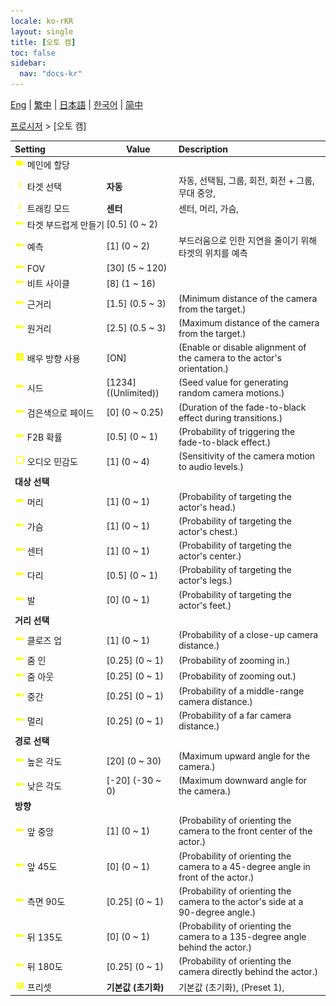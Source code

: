```yaml
---
locale: ko-rKR
layout: single
title: [오토 캠]
toc: false
sidebar:
  nav: "docs-kr"
---
```

[Eng](/dancexr/menu/2025.4/motion/auto_cam) | [繁中](/tw/dancexr/menu/2025.4/motion/auto_cam) | [日本語](/jp/dancexr/menu/2025.4/motion/auto_cam) | [한국어](/kr/dancexr/menu/2025.4/motion/auto_cam) | [简中](/zh/dancexr/menu/2025.4/motion/auto_cam)

[프로시저](../menu#프로시저) > [오토 캠]



| Setting | Value | Description |
| :--- | --- | :--- |
|<nobr> ![videocam icon](/images/icon/ic_videocam.png)  메인에 할당</nobr>|| 
|<nobr> ![chevron icon](/images/icon/ic_chevron.png)  타겟 선택</nobr>| **자동** | 자동, 선택됨, 그룹, 회전, 회전 + 그룹, 무대 중앙,  |
|<nobr> ![chevron icon](/images/icon/ic_chevron.png)  트래킹 모드</nobr>| **센터** | 센터, 머리, 가슴,  |
|<nobr> ![slider icon](/images/icon/ic_slider.png)  타겟 부드럽게 만들기</nobr>| [0.5] (0 ~ 2) | 
|<nobr> ![slider icon](/images/icon/ic_slider.png)  예측</nobr>| [1] (0 ~ 2) | 부드러움으로 인한 지연을 줄이기 위해 타겟의 위치를 예측
|<nobr> ![slider icon](/images/icon/ic_slider.png)  FOV</nobr>| [30] (5 ~ 120) | 
|<nobr> ![slider icon](/images/icon/ic_slider.png)  비트 사이클</nobr>| [8] (1 ~ 16) | 
|<nobr> ![slider icon](/images/icon/ic_slider.png)  근거리</nobr>| [1.5] (0.5 ~ 3) | (Minimum distance of the camera from the target.)
|<nobr> ![slider icon](/images/icon/ic_slider.png)  원거리</nobr>| [2.5] (0.5 ~ 3) | (Maximum distance of the camera from the target.)
|<nobr> ![check_on icon](/images/icon/ic_check_on.png)  배우 방향 사용</nobr>| [ON] | (Enable or disable alignment of the camera to the actor's orientation.)
|<nobr> ![slider icon](/images/icon/ic_slider.png)  시드</nobr>| [1234] ((Unlimited)) | (Seed value for generating random camera motions.)
|<nobr> ![slider icon](/images/icon/ic_slider.png)  검은색으로 페이드</nobr>| [0] (0 ~ 0.25) | (Duration of the fade-to-black effect during transitions.)
|<nobr> ![slider icon](/images/icon/ic_slider.png)  F2B 확률</nobr>| [0.5] (0 ~ 1) | (Probability of triggering the fade-to-black effect.)
|<nobr> ![check_off icon](/images/icon/ic_check_off.png)  오디오 민감도</nobr>| [1] (0 ~ 4) | (Sensitivity of the camera motion to audio levels.)
|<nobr> <b>대상 선택</b></nobr>|| 
|<nobr> ![slider icon](/images/icon/ic_slider.png)  머리</nobr>| [1] (0 ~ 1) | (Probability of targeting the actor's head.)
|<nobr> ![slider icon](/images/icon/ic_slider.png)  가슴</nobr>| [1] (0 ~ 1) | (Probability of targeting the actor's chest.)
|<nobr> ![slider icon](/images/icon/ic_slider.png)  센터</nobr>| [1] (0 ~ 1) | (Probability of targeting the actor's center.)
|<nobr> ![slider icon](/images/icon/ic_slider.png)  다리</nobr>| [0.5] (0 ~ 1) | (Probability of targeting the actor's legs.)
|<nobr> ![slider icon](/images/icon/ic_slider.png)  발</nobr>| [0] (0 ~ 1) | (Probability of targeting the actor's feet.)
|<nobr> <b>거리 선택</b></nobr>|| 
|<nobr> ![slider icon](/images/icon/ic_slider.png)  클로즈 업</nobr>| [1] (0 ~ 1) | (Probability of a close-up camera distance.)
|<nobr> ![slider icon](/images/icon/ic_slider.png)  줌 인</nobr>| [0.25] (0 ~ 1) | (Probability of zooming in.)
|<nobr> ![slider icon](/images/icon/ic_slider.png)  줌 아웃</nobr>| [0.25] (0 ~ 1) | (Probability of zooming out.)
|<nobr> ![slider icon](/images/icon/ic_slider.png)  중간</nobr>| [0.25] (0 ~ 1) | (Probability of a middle-range camera distance.)
|<nobr> ![slider icon](/images/icon/ic_slider.png)  멀리</nobr>| [0.25] (0 ~ 1) | (Probability of a far camera distance.)
|<nobr> <b>경로 선택</b></nobr>|| 
|<nobr> ![slider icon](/images/icon/ic_slider.png)  높은 각도</nobr>| [20] (0 ~ 30) | (Maximum upward angle for the camera.)
|<nobr> ![slider icon](/images/icon/ic_slider.png)  낮은 각도</nobr>| [-20] (-30 ~ 0) | (Maximum downward angle for the camera.)
|<nobr> <b>방향</b></nobr>|| 
|<nobr> ![slider icon](/images/icon/ic_slider.png)  앞 중앙</nobr>| [1] (0 ~ 1) | (Probability of orienting the camera to the front center of the actor.)
|<nobr> ![slider icon](/images/icon/ic_slider.png)  앞 45도</nobr>| [0] (0 ~ 1) | (Probability of orienting the camera to a 45-degree angle in front of the actor.)
|<nobr> ![slider icon](/images/icon/ic_slider.png)  측면 90도</nobr>| [0.25] (0 ~ 1) | (Probability of orienting the camera to the actor's side at a 90-degree angle.)
|<nobr> ![slider icon](/images/icon/ic_slider.png)  뒤 135도</nobr>| [0] (0 ~ 1) | (Probability of orienting the camera to a 135-degree angle behind the actor.)
|<nobr> ![slider icon](/images/icon/ic_slider.png)  뒤 180도</nobr>| [0.25] (0 ~ 1) | (Probability of orienting the camera directly behind the actor.)
|<nobr> ![list icon](/images/icon/ic_list.png)  프리셋</nobr>| **기본값 (초기화)** | 기본값 (초기화), (Preset 1),  |
